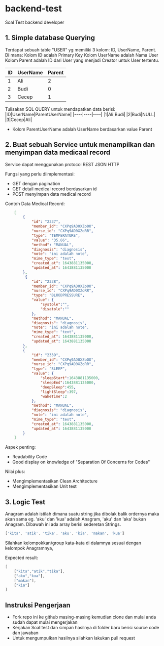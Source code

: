 # backend-test
Soal Test backend developer
## 1. Simple database Querying

Terdapat sebuah table "USER" yg memiliki 3 kolom: ID, UserName, Parent. Di mana:
Kolom ID adalah Primary Key
Kolom UserName adalah Nama User
Kolom Parent adalah ID dari User yang menjadi Creator untuk User tertentu.

|ID|UserName|Parent|
|----|----|----|
|1|Ali|2|
|2|Budi|0|
|3|Cecep|1|

Tulisakan SQL QUERY untuk mendapatkan data berisi:
|ID|UserName|ParentUserName|
|----|----|----|
|1|Ali|Budi|
|2|Budi|NULL|
|3|Cecep|Ali|

* Kolom ParentUserName adalah UserName berdasarkan value Parent

## 2. Buat sebuah Service untuk menampilkan dan menyimpan data medicaal record

Service dapat menggunakan protocol REST JSON HTTP

Fungsi yang perlu diimplementasi:
- GET dengan pagination 
- GET detail medical record berdasarkan id
- POST menyimpan data medical record

Contoh Data Medical Record:
```json
    [
        {
            "id": "2337",
            "member_id": "CXPq9AD0XZoOO",
            "nurse_id": "CXPq9AD0XZoRR",
            "type": "TEMPERATURE",
            "value": "35.66",
            "method": "MANUAL",
            "diagnosis": "diagnosis",
            "note": "ini adalah note",
            "mime_type": "text",
            "created_at": 1643881135000,
            "updated_at": 1643881135000
        },
         {
            "id": "2338",
            "member_id": "CXPq9AD0XZoOO",
            "nurse_id": "CXPq9AD0XZoRR",
            "type": "BLOODPRESSURE",
            "value": {
                "systole":"",
                "disatole":""
            },
            "method": "MANUAL",
            "diagnosis": "diagnosis",
            "note": "ini adalah note",
            "mime_type": "text",
            "created_at": 1643881135000,
            "updated_at": 1643881135000
        },
        {
            "id": "2339",
            "member_id": "CXPq9AD0XZoOO",
            "nurse_id": "CXPq9AD0XZoRR",
            "type": "SLEEP",
            "value": {
                "sleepStart":1643881135000,
                "sleepEnd":1643881135000,
                "deepSleep":455,
                "lightSleep":397,
                "wakeTime":2
            },
            "method": "MANUAL",
            "diagnosis": "diagnosis",
            "note": "ini adalah note",
            "mime_type": "text",
            "created_at": 1643881135000,
            "updated_at": 1643881135000
        }
    ]
```

Aspek penting:
- Readability Code
- Good display on knowledge of "Separation Of Concerns for Codes"

Nilai plus:
- Mengimplementasikan Clean Architecture
- Mengimplementasikan Unit test

## 3. Logic Test
Anagram adalah istilah dimana suatu string jika dibolak balik ordernya maka akan sama eg. 'aku' dan 
'kua' adalah Anagram, 'aku' dan 'aka' bukan Anagram.
Dibawah ini ada array berisi sederetan Strings.
```javascript 
['kita', 'atik', 'tika', 'aku', 'kia', 'makan', 'kua']
```
Silahkan kelompokkan/group kata-kata di dalamnya sesuai dengan kelompok Anagramnya,

Expected result:
```javascript
[
    ["kita","atik","tika"],
    ["aku","kua"],
    ["makan"],
    ["kia"]
]
```
## Instruksi Pengerjaan
- Fork repo ini ke github masing-masing kemudian clone dan mulai anda sudah dapat mulai mengerjakan
- Kerjakan Soal test dan simpan hasilnya di folder baru berisi source code dan jawaban
- Untuk mengumpulkan hasilnya silahkan lakukan pull request